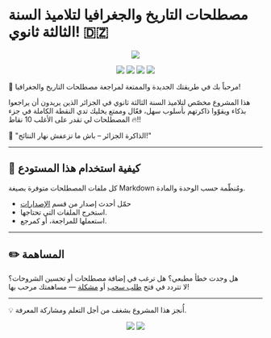 # مصطلحات التاريخ والجغرافيا لتلاميذ السنة الثالثة ثانوي! 🇩🇿

<p align="center">
    <a href="README.md"><img src="https://img.shields.io/badge/English%20Version-Click%20Here-blue?style=for-the-badge&logo=readdotcv&logoColor=74c7ec&labelColor=363a4f&color=74c7ec"></a>
</p>

<p align="center">
    <a><img src="https://img.shields.io/github/repo-size/Mouadhbendjedidi/Hisgeo-terminology?colorA=363a4f&colorB=f9e2af&style=for-the-badge&logo=databricks&logoColor=f9e2af"></a>
    <a href="https://github.com/Mouadhbendjedidi/Hisgeo-terminology/issues"><img src="https://img.shields.io/github/issues/Mouadhbendjedidi/Hisgeo-terminology?colorA=363a4f&colorB=cba6f7&style=for-the-badge&logo=hoppscotch&logoColor=cba6f7"></a>
    <a href="https://github.com/Mouadhbendjedidi/Hisgeo-terminology/contributors"><img src="https://img.shields.io/github/contributors/Mouadhbendjedidi/Hisgeo-terminology?colorA=363a4f&colorB=a6e3a1&style=for-the-badge&logo=starship&logoColor=a6e3a1"></a>
    <a href="https://conventionalcommits.org"><img src="https://img.shields.io/badge/Conventional%20Commits-1.0.0-blue?style=for-the-badge&logo=conventionalcommits&logoColor=white&labelColor=363a4f&color=f38ba8"></a>
</p>


🎯 مرحباً بك في طريقتك الجديدة والممتعة لمراجعة مصطلحات التاريخ والجغرافيا!

هذا المشروع مخصّص لتلاميذ السنة الثالثة ثانوي في الجزائر الذين يريدون أن يراجعوا بذكاء ويقوّوا ذاكرتهم بأسلوب سهل، فعّال وممتع يخليك تدي النقطة الكاملة في جزء المصطلحات لي تقدر على الأغلب 10 نقاط 🔥!!

📘 "الذاكرة الجزائر – باش ما تزعفش نهار النتائج!"

---

## 📂 كيفية استخدام هذا المستودع

كل ملفات المصطلحات متوفرة بصيغة Markdown ومُنظّمة حسب الوحدة والمادة.

- حمّل أحدث إصدار من قسم [الإصدارات](https://github.com/Mouadhbendjedidi/Hisgeo-terminology/releases)
- استخرج الملفات التي تحتاجها.
- استعملها للمراجعة، أو كمرجع.

---

## ✏️ المساهمة

هل وجدت خطأ مطبعي؟ هل ترغب في إضافة مصطلحات أو تحسين الشروحات؟  
لا تتردد في فتح [طلب سحب](https://github.com/thakira-dz/3as-terminology/pulls) أو [مشكلة](https://github.com/thakira-dz/3as-terminology/issues) — مساهمتك مرحب بها!

---

💡 أُنجز هذا المشروع بشغف من أجل التعلم ومشاركة المعرفة.

<p align="center"> 
         <a href="https://www.instagram.com/Mouadhbendjedidi"><img src="https://img.shields.io/badge/Instagram-E4405F?style=for-the-badge&logo=instagram&logoColor=ffffff"></a> 
         <a href="https://x.com/mouadhbendjedid"><img src="https://img.shields.io/badge/Twitter-000000?style=for-the-badge&logo=x&logoColor=ffffff"></a> 
 </p>
